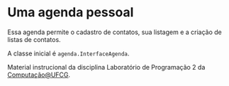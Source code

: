 # Uma agenda pessoal

Essa agenda permite o cadastro de contatos, sua listagem e a criação de listas de contatos. 

A classe inicial é `agenda.InterfaceAgenda`.

Material instrucional da disciplina Laboratório de Programação 2 da [Computação@UFCG](http://computacao.ufcg.edu.br/).
